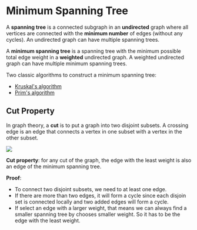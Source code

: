 # Minimum Spanning Tree

A **spanning tree** is a connected subgraph in an **undirected** graph where all vertices are connected with the **minimum number** of edges (without any cycles). An undirected graph can have multiple spanning trees.

A **minimum spanning tree** is a spanning tree with the minimum possible total edge weight in a **weighted** undirected graph. A weighted undirected graph can have multiple minimum spanning trees.

Two classic algorithms to construct a minimum spanning tree:

- [Kruskal's algorithm](./kruskal-algorithm.md)
- [Prim's algorithm](./prim-algorithm.md)

## Cut Property

In graph theory, a **cut** is to put a graph into two disjoint subsets. A crossing edge is an edge that connects a vertex in one subset with a vertex in the other subset.

![](https://www.baeldung.com/wp-content/uploads/sites/4/2020/10/after-performing-the-cut-operation.png)

**Cut property**: for any cut of the graph, the edge with the least weight is also an edge of the minimum spanning tree.

**Proof**:

- To connect two disjoint subsets, we need to at least one edge.
- If there are more than two edges, it will form a cycle since each disjoin set is connected locally and two added edges will form a cycle.
- If select an edge with a larger weight, that means we can always find a smaller spanning tree by chooses smaller weight. So it has to be the edge with the least weight.
